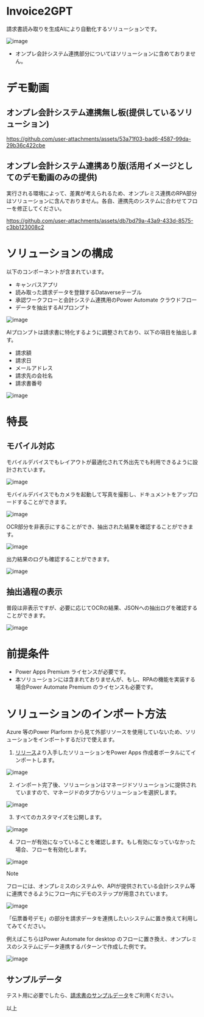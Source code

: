 # Invoice2GPT
請求書読み取りを生成AIにより自動化するソリューションです。


![image](https://github.com/user-attachments/assets/67f93352-ef38-400a-8a26-1340aedd5ec8)

- オンプレ会計システム連携部分についてはソリューションに含めておりません。

# デモ動画
## オンプレ会計システム連携無し板(提供しているソリューション)

https://github.com/user-attachments/assets/53a71f03-bad6-4587-99da-29b36c422cbe

## オンプレ会計システム連携あり版(活用イメージとしてのデモ動画のみの提供)

実行される環境によって、差異が考えられるため、オンプレミス連携のRPA部分はソリューションに含んでおりません。各自、連携先のシステムに合わせてフローを修正してください。

https://github.com/user-attachments/assets/db7bd79a-43a9-433d-8575-c3bb123008c2

# ソリューションの構成
以下のコンポーネントが含まれています。

* キャンバスアプリ
* 読み取った請求データを登録するDataverseテーブル
* 承認ワークフローと会計システム連携用のPower Automate クラウドフロー
* データを抽出するAIプロンプト

![image](https://github.com/user-attachments/assets/28b82ad5-e01e-4490-a72c-04dfe28b3834)

AIプロンプトは請求書に特化するように調整されており、以下の項目を抽出します。
- 請求額
- 請求日
- メールアドレス
- 請求先の会社名
- 請求書番号

![image](https://github.com/user-attachments/assets/ea41e4af-58d5-471f-b7e9-f73f19a6e71f)

# 特長

## モバイル対応

モバイルデバイスでもレイアウトが最適化されて外出先でも利用できるように設計されています。

![image](https://github.com/user-attachments/assets/538eea9d-50e1-4de8-a94f-a7c8edec23aa)

モバイルデバイスでもカメラを起動して写真を撮影し、ドキュメントをアップロードすることができます。

![image](https://github.com/user-attachments/assets/0675204f-d2c4-4641-8169-7899a5c5da4a)

OCR部分を非表示にすることができ、抽出された結果を確認することができます。

![image](https://github.com/user-attachments/assets/081a3f12-8426-43ad-8ab9-86fbb4356787)


出力結果のログも確認することができます。

![image](https://github.com/user-attachments/assets/402fa7db-b052-47db-947b-c46412b2429a)



## 抽出過程の表示

普段は非表示ですが、必要に応じてOCRの結果、JSONへの抽出ログを確認することができます。

![image](https://github.com/user-attachments/assets/cc8bcf9a-a2b2-4a63-a60d-e7d3ae485a64)



# 前提条件

* Power Apps Premium ライセンスが必要です。
* 本ソリューションには含まれておりませんが、もし、RPAの機能を実装する場合Power Automate Premium のライセンスも必要です。

# ソリューションのインポート方法
Azure 等のPower Plarform から見て外部リソースを使用していないため、ソリューションをインポートするだけで使えます。

1. [リリース](https://github.com/geekfujiwara/Invoice2GPT/releases/tag/Invoice2GPT)より入手したソリューションをPower Apps 作成者ポータルにてインポートします。

![image](https://github.com/user-attachments/assets/dbca5c1c-28a8-4f0a-b712-177172c8799e)


2. インポート完了後、ソリューションはマネージドソリューションに提供されていますので、マネージドのタブからソリューションを選択します。

![image](https://github.com/user-attachments/assets/d54ead3d-0196-4050-b01b-0fff8f897acb)


3. すべてのカスタマイズを公開します。

![image](https://github.com/user-attachments/assets/740b0940-3ac5-4ab1-822d-233bf1dceaba)

4. フローが有効になっていることを確認します。もし有効になっていなかった場合、フローを有効化します。

![image](https://github.com/user-attachments/assets/0438e7bb-88ae-4f6b-a3da-6276e16efae0)


> [!Note]
> フローには、オンプレミスのシステムや、APIが提供されている会計システム等に連携できるようにフロー内にデモのステップが用意されています。
>
>  ![image](https://github.com/user-attachments/assets/6616bfc2-0695-472b-b986-dc9e38795183)
>
> 「伝票番号デモ」の部分を請求データを連携したいシステムに置き換えて利用してみてください。
>
> 例えばこちらはPower Automate for desktop のフローに置き換え、オンプレミスのシステムにデータ連携するパターンで作成した例です。
>
> ![image](https://github.com/user-attachments/assets/1b5fa1e2-efc4-42ed-916b-9ce8458bc765)


## サンプルデータ
テスト用に必要でしたら、[請求書のサンプルデータ](https://github.com/geekfujiwara/Invoice2GPT/releases/tag/SampleInvoice)をご利用ください。

以上
